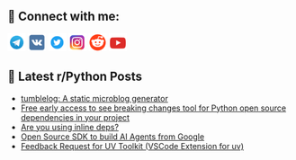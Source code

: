 ## 🔎 Connect with me:
[<img src="https://github.com/bullbesh/bullbesh/blob/main/images/Telegram.png" width="32" height="32" />](https://t.me/bullbesh)
[<img src="https://github.com/bullbesh/bullbesh/blob/main/images/VK.png" width="32" height="32" />](https://vk.com/bullbesh)
[<img src="https://github.com/bullbesh/bullbesh/blob/main/images/Twitter.png" width="32" height="32" />](https://twitter.com/bullbesh1)
[<img src="https://github.com/bullbesh/bullbesh/blob/main/images/Instagram.png" width="32" height="32" />](https://www.instagram.com/bullbesh)
[<img src="https://github.com/bullbesh/bullbesh/blob/main/images/Reddit.png" width="32" height="32" />](https://www.reddit.com/user/bullbesh)
[<img src="https://github.com/bullbesh/bullbesh/blob/main/images/YouTube.png" width="32" height="32" />](https://www.youtube.com/channel/UCtfjRs6uzgq5mfm8S06WTcg)

## 📕 Latest r/Python Posts
<!-- BLOG-POST-LIST:START -->
- [tumblelog: A static microblog generator](https://www.reddit.com/r/Python/comments/1jv9x0z/tumblelog_a_static_microblog_generator/)
- [Free early access to see breaking changes tool for Python open source dependencies in your project](https://www.reddit.com/r/Python/comments/1jv9nnh/free_early_access_to_see_breaking_changes_tool/)
- [Are you using inline deps?](https://www.reddit.com/r/Python/comments/1jv888t/are_you_using_inline_deps/)
- [Open Source SDK to build AI Agents from Google](https://www.reddit.com/r/Python/comments/1jv83en/open_source_sdk_to_build_ai_agents_from_google/)
- [Feedback Request for UV Toolkit &lpar;VSCode Extension for uv&rpar;](https://www.reddit.com/r/Python/comments/1jv7unk/feedback_request_for_uv_toolkit_vscode_extension/)
<!-- BLOG-POST-LIST:END -->
